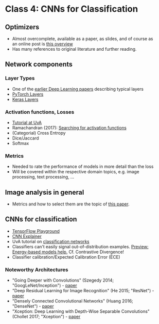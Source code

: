# Class 4: CNNs for Classification

## Optimizers
* Almost overcomplete, available as a paper, as slides, and of course as an online post is [this overview](https://ruder.io/optimizing-gradient-descent/)
* Has many references to original literature and further reading.

## Network components

### Layer Types
- One of the [earlier Deep Learning papers](http://vision.stanford.edu/cs598_spring07/papers/Lecun98.pdf) describing typical layers
- [PyTorch Layers](https://pytorch.org/docs/stable/nn.html)
- [Keras Layers](https://keras.io/api/layers/)

### Activation functions, Losses

* [Tutorial at UvA](https://uvadlc-notebooks.readthedocs.io/en/latest/tutorial_notebooks/tutorial3/Activation_Functions.html)
* Ramachandran (2017): [Searching for activation functions](https://arxiv.org/abs/1710.05941)
* (Categorial) Cross Entropy
* Dice/Jaccard
* Softmax

### Metrics

* Needed to rate the performance of models in more detail than the loss
* Will be covered within the respective domain topics, e.g. image processing, text processing, ...

## Image analysis in general
- Metrics and how to select them are the topic of [this paper](https://arxiv.org/pdf/2206.01653.pdf).

## CNNs for classification
- [TensorFlow Playground](https://playground.tensorflow.org/)
- [CNN Explainer](https://poloclub.github.io/cnn-explainer/)
- UvA tutorial on [classification networks](https://uvadlc-notebooks.readthedocs.io/en/latest/tutorial_notebooks/tutorial5/Inception_ResNet_DenseNet.html)
- Classifiers can't easily signal out-of-distribution examples. [Preview: Energy-based models help.](https://arxiv.org/abs/1912.03263) Cf. Contrastive Divergence!
- Classifier calibration/Expected Calibration Error (ECE)

### Noteworthy Architectures
- "Going Deeper with Convolutions" (Szegedy 2014; "GoogLeNet/Inception") - [paper](https://arxiv.org/abs/1409.4842)
- "Deep Residual Learning for Image Recognition" (He 2015; "ResNet") - [paper](https://arxiv.org/abs/1512.03385)
- "Densely Connected Convolutional Networks" (Huang 2016; "DenseNet") - [paper](https://arxiv.org/abs/1608.06993)
- "Xception: Deep Learning with Depth-Wise Separable Convolutions" (Chollet 2017; "Xception") - [paper](https://arxiv.org/abs/1610.02357)
